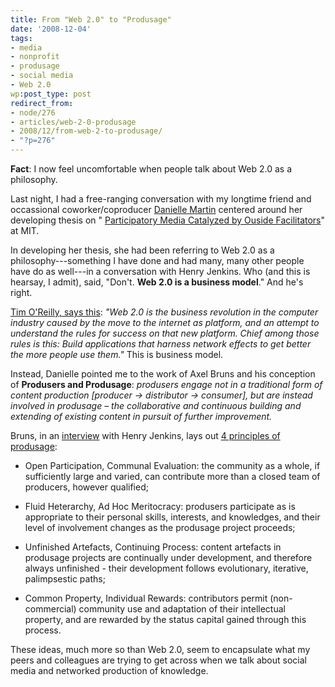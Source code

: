 ```yaml
---
title: From "Web 2.0" to "Produsage"
date: '2008-12-04'
tags:
- media
- nonprofit
- produsage
- social media
- Web 2.0
wp:post_type: post
redirect_from:
- node/276
- articles/web-2-0-produsage
- 2008/12/from-web-2-to-produsage/
- "?p=276"
---
```


**Fact**: I now feel uncomfortable when people talk about Web 2.0 as a philosophy.

Last night, I had a free-ranging conversation with my longtime friend and occassional coworker/coproducer [Danielle Martin](http://verdesmoke) centered around her developing thesis on " [Participatory Media Catalyzed by Ouside Facilitators](http://www.slideshare.net/mizzdmartin/participatory-media-catalyzed-by-outside-facilitators-presentation?from=email&type=share_slideshow&subtype=slideshow)" at MIT.

In developing her thesis, she had been referring to Web 2.0 as a philosophy---something I have done and had many, many other people have do as well---in a conversation with Henry Jenkins. Who (and this is hearsay, I admit), said, "Don't. **Web 2.0 is a business model**." And he's right.

[Tim O'Reilly, says this](http://radar.oreilly.com/archives/2006/12/web-20-compact.html): _"Web 2.0 is the business revolution in the computer industry caused by the move to the internet as platform, and an attempt to understand the rules for success on that new platform. Chief among those rules is this: Build applications that harness network effects to get better the more people use them."_ This is business model.

Instead, Danielle pointed me to the work of Axel Bruns and his conception of **Produsers and Produsage**: _produsers engage not in a traditional form of content production [producer -> distributor -> consumer], but are instead involved in produsage – the collaborative and continuous building and extending of existing content in pursuit of further improvement._

Bruns, in an [interview](http://henryjenkins.org/2008/05/interview_with_axel_bruns.html) with Henry Jenkins, lays out [4 principles of produsage](http://produsage.org/node/11):

>

>

>

- Open Participation, Communal Evaluation: the community as a whole, if sufficiently large and varied, can contribute more than a closed team of producers, however qualified;

>

- Fluid Heterarchy, Ad Hoc Meritocracy: produsers participate as is appropriate to their personal skills, interests, and knowledges, and their level of involvement changes as the produsage project proceeds;

>

- Unfinished Artefacts, Continuing Process: content artefacts in produsage projects are continually under development, and therefore always unfinished - their development follows evolutionary, iterative, palimpsestic paths;

>

- Common Property, Individual Rewards: contributors permit (non-commercial) community use and adaptation of their intellectual property, and are rewarded by the status capital gained through this process.

>

>

These ideas, much more so than Web 2.0, seem to encapsulate what my peers and colleagues are trying to get across when we talk about social media and networked production of knowledge.
